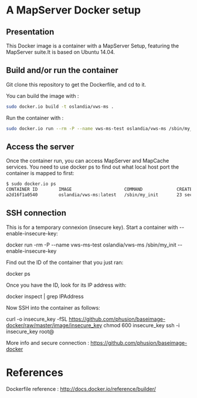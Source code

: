 A MapServer Docker setup
========================

Presentation
------------

This Docker image is a container with a MapServer Setup, featuring the MapServer suite.It is based on Ubuntu 14.04.

Build and/or run the container
------------------------------

Git clone this repository to get the Dockerfile, and cd to it.

You can build the image with :

```sh
sudo docker.io build -t oslandia/vws-ms .
```

Run the container with :

```sh
sudo docker.io run --rm -P --name vws-ms-test oslandia/vws-ms /sbin/my_init
```

Access the server
-----------------

Once the container run, you can access MapServer and MapCache services. You need to use docker ps to find out what local host port the container is mapped to first:

```sh
$ sudo docker.io ps
CONTAINER ID        IMAGE                    COMMAND             CREATED             STATUS              PORTS                   NAMES
a2d16f1a0540        oslandia/vws-ms:latest   /sbin/my_init       23 seconds ago      Up 22 seconds       0.0.0.0:49157->80/tcp   vws-ms-test
```

SSH connection
--------------

This is for a temporary connexion (insecure key). Start a container with --enable-insecure-key:

docker run -rm -P --name vws-ms-test oslandia/vws-ms /sbin/my_init --enable-insecure-key

Find out the ID of the container that you just ran:

docker ps

Once you have the ID, look for its IP address with:

docker inspect <ID> | grep IPAddress

Now SSH into the container as follows:

curl -o insecure_key -fSL https://github.com/phusion/baseimage-docker/raw/master/image/insecure_key
chmod 600 insecure_key
ssh -i insecure_key root@<IP address>

More info and secure connection : https://github.com/phusion/baseimage-docker



References
==========

Dockerfile reference :
http://docs.docker.io/reference/builder/

